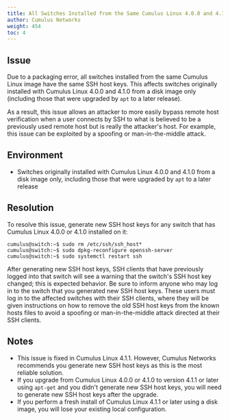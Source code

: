 ```yaml
---
title: All Switches Installed from the Same Cumulus Linux 4.0.0 and 4.1.0 Image Have the Same SSH Host Keys
author: Cumulus Networks
weight: 454
toc: 4
---
```


## Issue

Due to a packaging error, all switches installed from the same Cumulus Linux image have the same SSH host keys. This affects switches originally installed with Cumulus Linux 4.0.0 and 4.1.0 from a disk image only (including those that were upgraded by `apt` to a later release).

As a result, this issue allows an attacker to more easily bypass remote host verification when a user connects by SSH to what is believed to be a previously used remote host but is really the attacker's host. For example, this issue can be exploited by a spoofing or man-in-the-middle attack.

## Environment

- Switches originally installed with Cumulus Linux 4.0.0 and 4.1.0 from a disk image only, including those that were upgraded by `apt` to a later release

## Resolution

To resolve this issue, generate new SSH host keys for any switch that has Cumulus Linux 4.0.0 or 4.1.0 installed on it:

    cumulus@switch:~$ sudo rm /etc/ssh/ssh_host*
    cumulus@switch:~$ sudo dpkg-reconfigure openssh-server
    cumulus@switch:~$ sudo systemctl restart ssh

After generating new SSH host keys, SSH clients that have previously logged into that switch will see a warning that the switch's SSH host key changed; this is expected behavior. Be sure to inform anyone who may log in to the switch that you generated new SSH host keys. These users must log in to the affected switches with their SSH clients, where they will be given instructions on how to remove the old SSH host keys from the known hosts files to avoid a spoofing or man-in-the-middle attack directed at their SSH clients.

## Notes

- This issue is fixed in Cumulus Linux 4.1.1. However, Cumulus Networks recommends you generate new SSH host keys as this is the most reliable solution.
- If you upgrade from Cumulus Linux 4.0.0 or 4.1.0 to version 4.1.1 or later using `apt-get` and you didn't generate new SSH host keys, you will need to generate new SSH host keys after the upgrade.
- If you perform a fresh install of Cumulus Linux 4.1.1 or later using a disk image, you will lose your existing local configuration.
